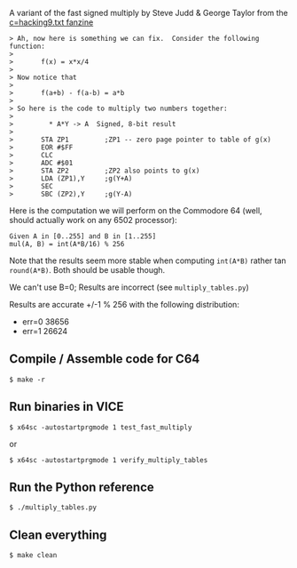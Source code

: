 A variant of the fast signed multiply by Steve Judd & George Taylor
from the [c=hacking9.txt fanzine][1]

```
> Ah, now here is something we can fix.  Consider the following function:
>
>       f(x) = x*x/4
>
> Now notice that
>
>       f(a+b) - f(a-b) = a*b
>
> So here is the code to multiply two numbers together:
>
>         * A*Y -> A  Signed, 8-bit result
>
>       STA ZP1         ;ZP1 -- zero page pointer to table of g(x)
>       EOR #$FF
>       CLC
>       ADC #$01
>       STA ZP2         ;ZP2 also points to g(x)
>       LDA (ZP1),Y     ;g(Y+A)
>       SEC
>       SBC (ZP2),Y     ;g(Y-A)
```

Here is the computation we will perform on the Commodore 64 (well,
should actually work on any 6502 processor):

```
Given A in [0..255] and B in [1..255]
mul(A, B) = int(A*B/16) % 256
```

Note that the results seem more stable when computing `int(A*B)`
rather tan `round(A*B)`. Both should be usable though.

We can't use B=0; Results are incorrect (see `multiply_tables.py`)

Results are accurate +/-1 % 256 with the following distribution:
* err=0 38656
* err=1 26624

## Compile / Assemble code for C64

```
$ make -r
```

## Run binaries in VICE

```
$ x64sc -autostartprgmode 1 test_fast_multiply
```

or

```
$ x64sc -autostartprgmode 1 verify_multiply_tables
```

## Run the Python reference

```
$ ./multiply_tables.py
```

## Clean everything

```
$ make clean
```

[1]: http://www.ffd2.com/fridge/chacking/c=hacking9.txt
